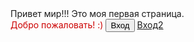 <html>
<head>
<title>Моя первая страница!</title>
</head>
<body>
Привет мир!!! Это моя первая страница.
<br>
<font color="#CC0000"> Добро пожаловать! :) </font>
<input type="button" value="Вход" onclick="window.location.href='vk.com';">
<a href="registration.html">Вход2</a>
</body>
</html>
